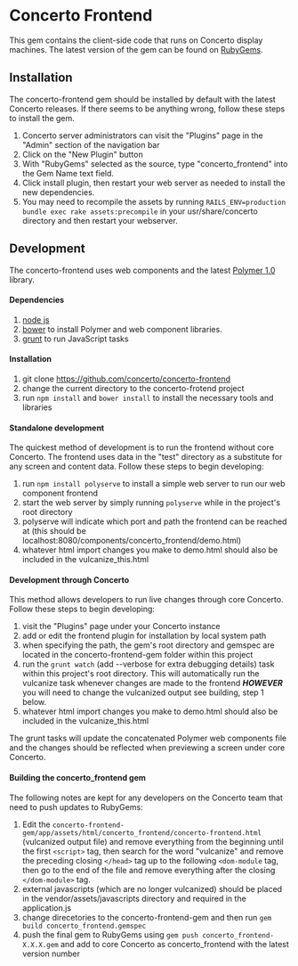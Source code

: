 Concerto Frontend
=================
This gem contains the client-side code that runs on Concerto display machines.
The latest version of the gem can be found on [RubyGems](https://rubygems.org/gems/concerto_frontend).

Installation 
------------
The concerto-frontend gem should be installed by default with the latest Concerto releases. If there seems to be anything wrong, follow these steps to install the gem. 

1. Concerto server administrators can visit the "Plugins" page in the "Admin" section of the navigation bar
2. Click on the "New Plugin" button
3. With "RubyGems" selected as the source, type "concerto_frontend" into the Gem Name text field. 
4. Click install plugin, then restart your web server as needed to install the new dependencies.
5. You may need to recompile the assets by running `RAILS_ENV=production bundle exec rake assets:precompile` in your usr/share/concerto directory and then restart your webserver.

Development
-----------
The concerto-frontend uses web components and the latest [Polymer 1.0](https://www.polymer-project.org/1.0/) library.

#### Dependencies
1. [node js](https://nodejs.org/) 
2. [bower](http://bower.io/) to install Polymer and web component libraries. 
3. [grunt](http://gruntjs.com/) to run JavaScript tasks

#### Installation
1. git clone https://github.com/concerto/concerto-frontend 
2. change the current directory to the concerto-frotend project
3. run ```npm install``` and ```bower install``` to install the necessary tools and libraries 

#### Standalone development
The quickest method of development is to run the frontend without core Concerto. The frontend uses data in the "test" directory as a substitute for any screen and content data. Follow these steps to begin developing:

1. run ```npm install polyserve``` to install a simple web server to run our web component frontend
2. start the web server by simply running ```polyserve``` while in the project's root directory
3. polyserve will indicate which port and path the frontend can be reached at (this should be localhost:8080/components/concerto_frontend/demo.html)
4. whatever html import changes you make to demo.html should also be included in the vulcanize_this.html

#### Development through Concerto
This method allows developers to run live changes through core Concerto. Follow these steps to begin developing:

1. visit the "Plugins" page under your Concerto instance
2. add or edit the frontend plugin for installation by local system path
3. when specifying the path, the gem's root directory and gemspec are located in the concerto-frontend-gem folder within this project
4. run the ```grunt watch``` (add --verbose for extra debugging details) task within this project's root directory. This will automatically run the vulcanize task whenever changes are made to the frontend ***HOWEVER*** you will need to change the vulcanized output see building, step 1 below.
5. whatever html import changes you make to demo.html should also be included in the vulcanize_this.html

The grunt tasks will update the concatenated Polymer web components file and the changes should be reflected when previewing a screen under core Concerto.

#### Building the concerto_frontend gem
The following notes are kept for any developers on the Concerto team that need to push updates to RubyGems:

1. Edit the `concerto-frontend-gem/app/assets/html/concerto_frontend/concerto-frontend.html` (vulcanized output file) and remove everything from the beginning until the first `<script>` tag, then search for the word "vulcanize" and remove the preceding closing `</head>` tag up to the following `<dom-module` tag, then go to the end of the file and remove everything after the closing `</dom-module>` tag.
2. external javascripts (which are no longer vulcanized) should be placed in the vendor/assets/javascripts directory and required in the application.js
3. change direcetories to the concerto-frontend-gem and then run ```gem build concerto_frontend.gemspec```
4. push the final gem to RubyGems using ```gem push concerto_frontend-X.X.X.gem``` and add to core Concerto as concerto_frontend with the latest version number
